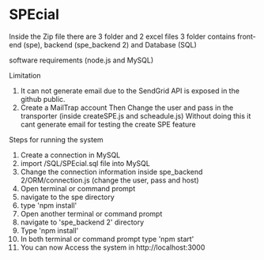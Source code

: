# SPEcial

Inside the Zip file there are 3 folder and 2 excel files 
3 folder contains front-end (spe), backend (spe_backend 2) and Database (SQL)

software requirements (node.js and MySQL)

Limitation
1. It can not generate email due to the SendGrid API is exposed in the github public.
2. Create a MailTrap account Then Change the user and pass in the transporter (inside createSPE.js and scheadule.js) Without doing this it cant generate email for testing the create SPE feature

Steps for running the system
1. Create a connection in MySQL
2. import /SQL/SPEcial.sql file into MySQL
3. Change the connection information inside spe_backend 2/ORM/connection.js (change the user, pass and host)
4. Open terminal or command prompt 
5. navigate to the spe directory
6. type 'npm install'
7. Open another terminal or command prompt
8. navigate to 'spe_backend 2' directory 
9. Type 'npm install'
10. In both terminal or command prompt type 'npm start'
11. You can now Access the system in http://localhost:3000
